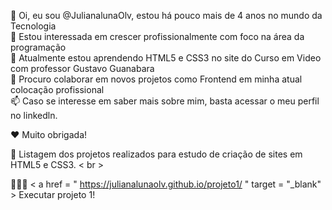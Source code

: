 👋 Oi, eu sou @JulianalunaOlv, estou há pouco mais de 4 anos no mundo da Tecnologia <br>
👀 Estou interessada em crescer profissionalmente com foco na área da programação  <br>
🌱 Atualmente estou aprendendo HTML5 e CSS3 no site do Curso em Video com professor Gustavo Guanabara  <br>
💞️ Procuro colaborar em novos projetos como Frontend em minha atual colocação profissional  <br>
📫 Caso se interesse em saber mais sobre mim, basta acessar o meu perfil no linkedln.

♥ Muito obrigada!
 
📘 Listagem dos projetos realizados para estudo de criação de sites em HTML5 e CSS3. < br  > <br> 

👩🏻‍💻 < a  href = " https://julianalunaolv.github.io/projeto1/ "  target = "_blank" > Executar projeto 1! </a>     
 
